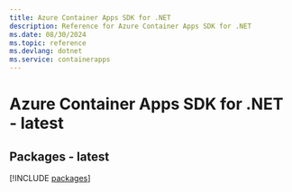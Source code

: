 ```yaml
---
title: Azure Container Apps SDK for .NET
description: Reference for Azure Container Apps SDK for .NET
ms.date: 08/30/2024
ms.topic: reference
ms.devlang: dotnet
ms.service: containerapps
---
```

# Azure Container Apps SDK for .NET - latest
## Packages - latest
[!INCLUDE [packages](container-apps-index.md)]